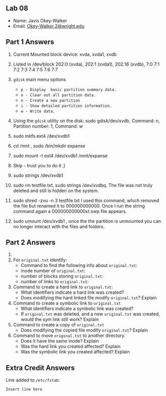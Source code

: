 ## Lab 08

- Name: Javis Okey-Walker
- Email: Okey-Walker.2@wright.edu

## Part 1 Answers

1. Current Mounted block device: xvda, xvda1, xvdb 
2. Listed in /dev/block
202:0 (xvda),  202:1 (xvda1),  202:16 (xvdb),  7:0  7:1  7:2  7:3  7:4  7:5  7:6  7:7

3. `gdisk` main menu options
   - `p - Display  basic partition summary data.`
   - `o - Clear out all partition data. `
   - `n - Create a new partition`
   - `i - Show detailed partition information.`
   - `w - Write data.`
4. Using the `gdisk` utility on the disk: sudo gdisk/dev/xvdb, Command: n, Partition number: 1, Command: w
5. sudo mkfs.ext4 /dev/xvdb1
6.  cd /mnt , sudo /bin/mkdir expanse
7. sudo mount -t ext4 /dev/xvdb1 /mnt/expanse
8. Skip - trust you to do it ;)
9. sudo strings /dev/xvdb1
10. sudo rm testfile.txt, sudo strings /dev/xvdbq. The file was not truly deleted and still is hidden on the system.
11. sudo shred -zvu -n 3 testfile.txt
I used this command, which removed the file but renamed it to 000000000000. Once I run the string command again a  000000000000xt.swp file appears.
12. sudo umount /dev/xvdb1 , once the the partition is unmounted you can no longer interact with the files and folders.

## Part 2 Answers

1.
2. For `original.txt` identify:
   - Command to find the following info about `original.txt`:
   - inode number of `original.txt`:
   - number of blocks storing `original.txt`:
   - number of links to `original.txt`:
3. Command to create a hard link to `original.txt`:
   - What identifiers indicate a hard link was created?
   - Does modifying the hard linked file modify `original.txt`? Explain
4. Command to create a symbolic link to `original.txt`
   - What identifiers indicate a symbolic link was created?
   - If `original.txt` was deleted, and a new `original.txt` was created, would the sym link still work? Explain
5. Command to create a copy of `original.txt`
   - Does modifying the copied file modify `original.txt`? Explain
6. Command to move `original.txt` to another directory.
   - Does it have the same inode? Explain
   - Was the hard link you created affected? Explain
   - Was the symbolic link you created affected? Explain

## Extra Credit Answers

Line added to `/etc/fstab`:

```
Insert line here
```

